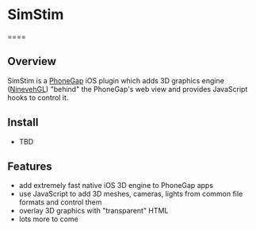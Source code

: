 # SimStim
====

## Overview

SimStim is a [PhoneGap](http://phonegap.com/) iOS plugin which adds 3D graphics engine ([NinevehGL](http://nineveh.gl/)) "behind" the PhoneGap's web view and provides JavaScript hooks to control it.

## Install

- TBD

## Features

- add extremely fast native iOS 3D engine to PhoneGap apps
- use JavaScript to add 3D meshes, cameras, lights from common file formats and control them
- overlay 3D graphics with "transparent" HTML
- lots more to come

